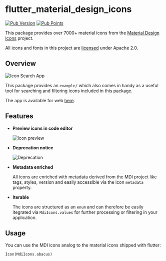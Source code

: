 # flutter_material_design_icons

[![Pub Version](https://img.shields.io/pub/v/flutter_material_design_icons)](https://pub.dev/packages/flutter_material_design_icons) [![Pub Points](https://img.shields.io/pub/points/flutter_material_design_icons)](https://pub.dev/packages/flutter_material_design_icons)

This package provides over 7000+ material icons from the [Material Design Icons](https://materialdesignicons.com/) project.

All icons and fonts in this project are [licensed](https://pictogrammers.com/docs/general/license/) under Apache 2.0.

## Overview

![Icon Search App](https://fafre.github.io/flutter_material_design_icons/screenshots/app.png)

This package provides an `example/` which also comes in handy as a useful tool for searching and filtering icons included in this package.

The app is available for web [here](https://fafre.github.io/flutter_material_design_icons/icon_app/).

## Features

- **Preview icons in code editor**

  ![Icon preview](https://fafre.github.io/flutter_material_design_icons/screenshots/preview.png)

- **Deprecation notice**

  ![Deprecation](https://fafre.github.io/flutter_material_design_icons/screenshots/deprecated.png)

- **Metadata enriched**

  All icons are enriched with metadata derived from the MDI project like tags, styles, version and easily accessible via the icon `metadata` property.

- **Iterable**

  The icons are structured as an `enum` and can therefore be easily itegrated via `MdiIcons.values` for further processing or filtering in your application.

## Usage

You can use the MDI icons analog to the material icons shipped with flutter:

```dart
Icon(MdiIcons.abacus)
```

